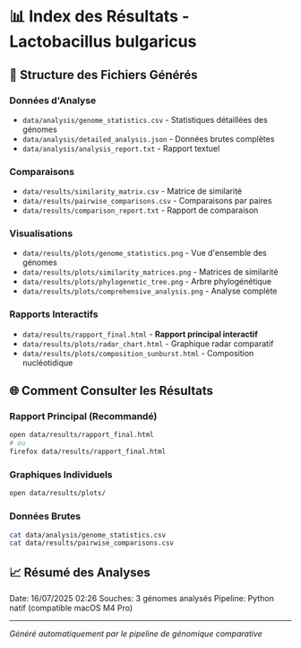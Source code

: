 
# 📊 Index des Résultats - Lactobacillus bulgaricus

## 📁 Structure des Fichiers Générés

### Données d'Analyse
- `data/analysis/genome_statistics.csv` - Statistiques détaillées des génomes
- `data/analysis/detailed_analysis.json` - Données brutes complètes
- `data/analysis/analysis_report.txt` - Rapport textuel

### Comparaisons
- `data/results/similarity_matrix.csv` - Matrice de similarité
- `data/results/pairwise_comparisons.csv` - Comparaisons par paires
- `data/results/comparison_report.txt` - Rapport de comparaison

### Visualisations
- `data/results/plots/genome_statistics.png` - Vue d'ensemble des génomes
- `data/results/plots/similarity_matrices.png` - Matrices de similarité
- `data/results/plots/phylogenetic_tree.png` - Arbre phylogénétique
- `data/results/plots/comprehensive_analysis.png` - Analyse complète

### Rapports Interactifs
- `data/results/rapport_final.html` - **Rapport principal interactif**
- `data/results/plots/radar_chart.html` - Graphique radar comparatif
- `data/results/plots/composition_sunburst.html` - Composition nucléotidique

## 🌐 Comment Consulter les Résultats

### Rapport Principal (Recommandé)
```bash
open data/results/rapport_final.html
# ou
firefox data/results/rapport_final.html
```

### Graphiques Individuels
```bash
open data/results/plots/
```

### Données Brutes
```bash
cat data/analysis/genome_statistics.csv
cat data/results/pairwise_comparisons.csv
```

## 📈 Résumé des Analyses

Date: 16/07/2025 02:26
Souches: 3 génomes analysés
Pipeline: Python natif (compatible macOS M4 Pro)

---
*Généré automatiquement par le pipeline de génomique comparative*
    